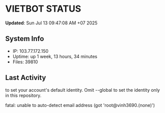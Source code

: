 # VIETBOT STATUS
**Updated**: Sun Jul 13 09:47:08 AM +07 2025

## System Info
- IP: 103.77.172.150
- Uptime: up 1 week, 13 hours, 34 minutes
- Files: 39810

## Last Activity

to set your account's default identity.
Omit --global to set the identity only in this repository.

fatal: unable to auto-detect email address (got 'root@vinh3690.(none)')
